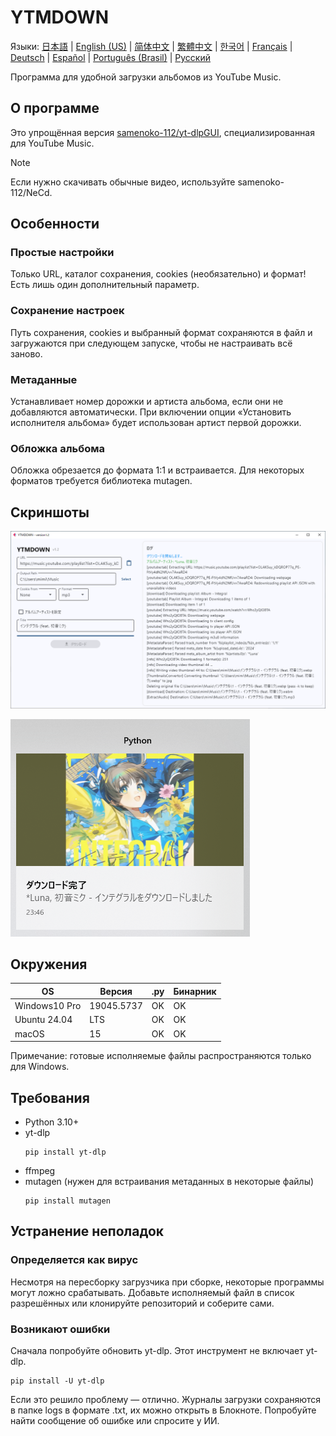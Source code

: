 # YTMDOWN
Языки: [日本語](README.ja_jp.md) | [English (US)](README.md) | [简体中文](README.zh_cn.md) | [繁體中文](README.zh_tw.md) | [한국어](README.ko_kr.md) | [Français](README.fr_fr.md) | [Deutsch](README.de_de.md) | [Español](README.es_es.md) | [Português (Brasil)](README.pt_br.md) | [Русский](README.ru_ru.md)

Программа для удобной загрузки альбомов из YouTube Music.

## О программе
Это упрощённая версия [samenoko-112/yt-dlpGUI](https://github.com/samenoko-112/yt-dlpGUI),
специализированная для YouTube Music.

> [!NOTE]
> Если нужно скачивать обычные видео, используйте samenoko-112/NeCd.

## Особенности
### Простые настройки
Только URL, каталог сохранения, cookies (необязательно) и формат!
Есть лишь один дополнительный параметр.

### Сохранение настроек
Путь сохранения, cookies и выбранный формат сохраняются в файл и загружаются при следующем запуске,
чтобы не настраивать всё заново.

### Метаданные
Устанавливает номер дорожки и артиста альбома, если они не добавляются автоматически.
При включении опции «Установить исполнителя альбома» будет использован артист первой дорожки.

### Обложка альбома
Обложка обрезается до формата 1:1 и встраивается.
Для некоторых форматов требуется библиотека mutagen.

## Скриншоты
![](img/2025-05-05-23-52-10.png)

![Уведомление](img/2025-05-05-23-52-38.png)

## Окружения
| OS | Версия | .py | Бинарник |
| -- | --- | - | - |
| Windows10 Pro | 19045.5737 | OK | OK |
| Ubuntu 24.04 | LTS | OK | OK |
| macOS | 15 | OK | OK |

Примечание: готовые исполняемые файлы распространяются только для Windows.

## Требования
- Python 3.10+
- yt-dlp
    ```shell
    pip install yt-dlp
    ```
- ffmpeg
- mutagen (нужен для встраивания метаданных в некоторые файлы)
    ```shell
    pip install mutagen
    ```

## Устранение неполадок
### Определяется как вирус
Несмотря на пересборку загрузчика при сборке, некоторые программы могут ложно срабатывать.
Добавьте исполняемый файл в список разрешённых или клонируйте репозиторий и соберите сами.

### Возникают ошибки
Сначала попробуйте обновить yt-dlp. Этот инструмент не включает yt-dlp.
```shell
pip install -U yt-dlp
```
Если это решило проблему — отлично. Журналы загрузки сохраняются в папке logs в формате .txt,
их можно открыть в Блокноте. Попробуйте найти сообщение об ошибке или спросите у ИИ.


